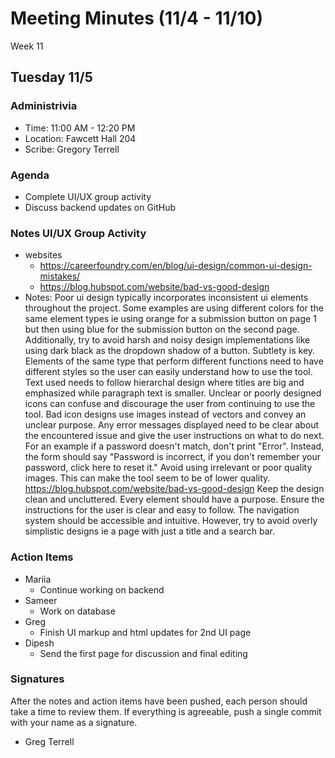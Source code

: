 # Meeting Minutes (11/4 - 11/10)
Week 11

##  Tuesday 11/5

### Administrivia
* Time: 11:00 AM - 12:20 PM
* Location: Fawcett Hall 204
* Scribe: Gregory Terrell

### Agenda
* Complete UI/UX group activity
* Discuss backend updates on GitHub

### Notes UI/UX Group Activity
* websites
  * https://careerfoundry.com/en/blog/ui-design/common-ui-design-mistakes/
  * https://blog.hubspot.com/website/bad-vs-good-design
* Notes:
Poor ui design typically incorporates inconsistent ui elements throughout the project. Some examples are using different colors for the same element types ie using orange for a submission button on page 1 but then using blue for the submission button on the second page. Additionally, try to avoid harsh and noisy design implementations like using dark black as the dropdown shadow of a button. Subtlety is key. Elements of the same type that perform different functions need to have different styles so the user can easily understand how to use the tool. Text used needs to follow hierarchal design where titles are big and emphasized while paragraph text is smaller. Unclear or poorly designed icons can confuse and discourage the user from continuing to use the tool. Bad icon designs use images instead of vectors and convey an unclear purpose. Any error messages displayed need to be clear about the encountered issue and give the user instructions on what to do next. For an example if a password doesn't match, don't print "Error". Instead, the form should say "Password is incorrect, if you don't remember your password, click here to reset it." Avoid using irrelevant or poor quality images. This can make the tool seem to be of lower quality.
https://blog.hubspot.com/website/bad-vs-good-design
Keep the design clean and uncluttered. Every element should have a purpose. Ensure the instructions for the user is clear and easy to follow. The navigation system should be accessible and intuitive. However, try to avoid overly simplistic designs ie a page with just a title and a search bar.

### Action Items
* Mariia
  * Continue working on backend
* Sameer
  * Work on database
* Greg
  * Finish UI markup and html updates for 2nd UI page
* Dipesh
  * Send the first page for discussion and final editing    
### Signatures
After the notes and action items have been pushed, each person should take a time to review them. If everything is agreeable, push a single commit with your name as a signature. 
* Greg Terrell

